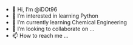 - 👋 Hi, I’m @iDOt96
- 👀 I’m interested in learning Python
- 🌱 I’m currently learning Chemical Engineering
- 💞️ I’m looking to collaborate on ...
- 📫 How to reach me ...

<!---
iDOt96/iDOt96 is a ✨ special ✨ repository because its `README.md` (this file) appears on your GitHub profile.
You can click the Preview link to take a look at your changes.
--->
